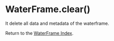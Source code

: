 # WaterFrame.clear()

It delete all data and metadata of the waterframe.

Return to the [WaterFrame Index](index_waterframe.md).
